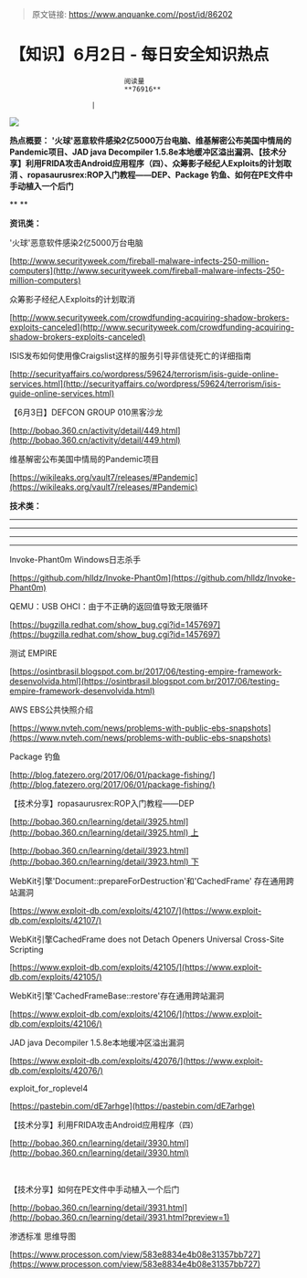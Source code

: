 > 原文链接: https://www.anquanke.com//post/id/86202 


# 【知识】6月2日 - 每日安全知识热点


                                阅读量   
                                **76916**
                            
                        |
                        
                                                                                    



![](https://p4.ssl.qhimg.com/t01e4cd910d32de2e32.png)

**热点概要：** **'火球'恶意软件感染2亿5000万台电脑、维基解密公布美国中情局的Pandemic项目<strong>、**JAD java Decompiler 1.5.8e本地缓冲区溢出漏洞、【技术分享】利用FRIDA攻击Android应用程序（四）、众筹影子经纪人Exploits的计划取消 、ropasaurusrex:ROP入门教程——DEP**、**Package 钓鱼、如何在PE文件中手动植入一个后门</strong>**<br>**

** **

**资讯类：**<br>

























'火球'恶意软件感染2亿5000万台电脑

[http://www.securityweek.com/fireball-malware-infects-250-million-computers](http://www.securityweek.com/fireball-malware-infects-250-million-computers) 



众筹影子经纪人Exploits的计划取消 

[http://www.securityweek.com/crowdfunding-acquiring-shadow-brokers-exploits-canceled](http://www.securityweek.com/crowdfunding-acquiring-shadow-brokers-exploits-canceled) 



ISIS发布如何使用像Craigslist这样的服务引导非信徒死亡的详细指南

[http://securityaffairs.co/wordpress/59624/terrorism/isis-guide-online-services.html](http://securityaffairs.co/wordpress/59624/terrorism/isis-guide-online-services.html) 



【6月3日】DEFCON GROUP 010黑客沙龙

[http://bobao.360.cn/activity/detail/449.html](http://bobao.360.cn/activity/detail/449.html) 



维基解密公布美国中情局的Pandemic项目

[https://wikileaks.org/vault7/releases/#Pandemic](https://wikileaks.org/vault7/releases/#Pandemic)



**技术类：**

****

****

****





****































































































[](http://motherboard.vice.com/read/the-worst-hacks-of-2016)











[](https://feicong.github.io/tags/macOS%E8%BD%AF%E4%BB%B6%E5%AE%89%E5%85%A8/)



[](https://github.com/GradiusX/HEVD-Python-Solutions/blob/master/Win10%20x64%20v1511/HEVD_arbitraryoverwrite.py)















































































































Invoke-Phant0m Windows日志杀手

[https://github.com/hlldz/Invoke-Phant0m](https://github.com/hlldz/Invoke-Phant0m) 



QEMU：USB OHCI：由于不正确的返回值导致无限循环

[https://bugzilla.redhat.com/show_bug.cgi?id=1457697](https://bugzilla.redhat.com/show_bug.cgi?id=1457697) 



测试 EMPIRE

[https://osintbrasil.blogspot.com.br/2017/06/testing-empire-framework-desenvolvida.html](https://osintbrasil.blogspot.com.br/2017/06/testing-empire-framework-desenvolvida.html)



AWS EBS公共快照介绍

[https://www.nvteh.com/news/problems-with-public-ebs-snapshots](https://www.nvteh.com/news/problems-with-public-ebs-snapshots)



Package 钓鱼



[http://blog.fatezero.org/2017/06/01/package-fishing/](http://blog.fatezero.org/2017/06/01/package-fishing/)



【技术分享】ropasaurusrex:ROP入门教程——DEP

[http://bobao.360.cn/learning/detail/3925.html](http://bobao.360.cn/learning/detail/3925.html) 上

[http://bobao.360.cn/learning/detail/3923.html](http://bobao.360.cn/learning/detail/3923.html) 下



WebKit引擎'Document::prepareForDestruction'和'CachedFrame' 存在通用跨站漏洞

[https://www.exploit-db.com/exploits/42107/](https://www.exploit-db.com/exploits/42107/)



WebKit引擎CachedFrame does not Detach Openers Universal Cross-Site Scripting

[https://www.exploit-db.com/exploits/42105/](https://www.exploit-db.com/exploits/42105/)



WebKit引擎'CachedFrameBase::restore'存在通用跨站漏洞

[https://www.exploit-db.com/exploits/42106/](https://www.exploit-db.com/exploits/42106/)



JAD java Decompiler 1.5.8e本地缓冲区溢出漏洞

[https://www.exploit-db.com/exploits/42076/](https://www.exploit-db.com/exploits/42076/)



exploit_for_roplevel4

[https://pastebin.com/dE7arhge](https://pastebin.com/dE7arhge)



【技术分享】利用FRIDA攻击Android应用程序（四）

[http://bobao.360.cn/learning/detail/3930.html](http://bobao.360.cn/learning/detail/3930.html)

<br>

【技术分享】如何在PE文件中手动植入一个后门

[http://bobao.360.cn/learning/detail/3931.html](http://bobao.360.cn/learning/detail/3931.html?preview=1)



渗透标准 思维导图

[https://www.processon.com/view/583e8834e4b08e31357bb727](https://www.processon.com/view/583e8834e4b08e31357bb727) 









